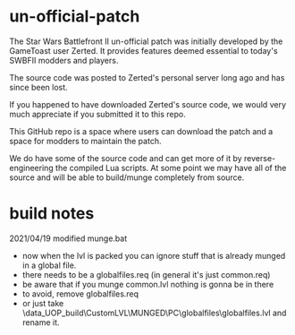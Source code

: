 # un-official-patch

The Star Wars Battlefront II un-official patch was initially developed by the GameToast user Zerted.
It provides features deemed essential to today's SWBFII modders and players. 

The source code was posted to Zerted's personal server long ago and has since been lost.

If you happened to have downloaded Zerted's source code, we would very much appreciate if you submitted it to this repo.

This GitHub repo is a space where users can download the patch and a space for modders to maintain the patch.

We do have some of the source code and can get more of it by reverse-engineering the compiled Lua scripts. At some point we may have all of the source and will be able to build/munge completely from source.

# build notes

2021/04/19 modified munge.bat
* now when the lvl is packed you can ignore stuff that is already munged in a global file.
* there needs to be a globalfiles.req (in general it's just common.req)
* be aware that if you munge common.lvl nothing is gonna be in there
* to avoid, remove globalfiles.req
* or just take \data_UOP\_build\CustomLVL\MUNGED\PC\globalfiles\globalfiles.lvl and rename it.
